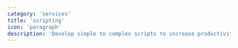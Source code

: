 ```yaml
---
category: 'services'
title: 'scripting'
icon: 'paragraph'
description: 'Develop simple to complex scripts to increase productivity spanning a range of workflows.'
---
```

